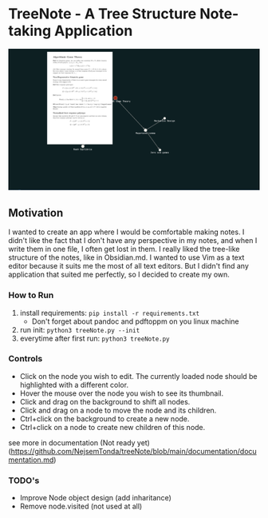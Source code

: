 # TreeNote - A Tree Structure Note-taking Application

![](https://github.com/NejsemTonda/treeNote/blob/main/src/showcase1.png)

## Motivation

I wanted to create an app where I would be comfortable making notes. I didn't like the fact that I don't have any perspective in my notes, and when I write them in one file, I often get lost in them. I really liked the tree-like structure of the notes, like in Obsidian.md. I wanted to use Vim as a text editor because it suits me the most of all text editors. But I didn't find any application that suited me perfectly, so I decided to create my own.

### How to Run

1. install requirements: `pip install -r requirements.txt`
    * Don't forget about pandoc and pdftoppm on you linux machine
2. run init: `python3 treeNote.py --init`
3. everytime after first run: `python3 treeNote.py`

### Controls

- Click on the node you wish to edit. The currently loaded node should be highlighted with a different color.
- Hover the mouse over the node you wish to see its thumbnail.
- Click and drag on the background to shift all nodes.
- Click and drag on a node to move the node and its children.
- Ctrl+click on the background to create a new node.
- Ctrl+click on a node to create new children of this node.


see more in documentation (Not ready yet) (https://github.com/NejsemTonda/treeNote/blob/main/documentation/documentation.md)

### TODO's

* Improve Node object design (add inharitance)
* Remove node.visited (not used at all)

